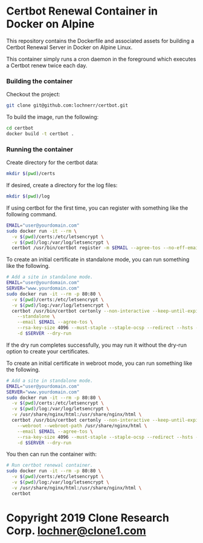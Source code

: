 # Certbot Renewal Container in Docker on Alpine #

This repository contains the Dockerfile and associated assets for
building a Certbot Renewal Server in Docker on Alpine Linux.

This container simply runs a cron daemon in the foreground which
executes a Certbot renew twice each day.

### Building the container ###

Checkout the project:
```bash
git clone git@github.com:lochnerr/certbot.git
```

To build the image, run the following:
```bash
cd certbot
docker build -t certbot .
```

### Running the container ###

Create directory for the certbot data:
```bash
mkdir $(pwd)/certs
```

If desired, create a directory for the log files:
```bash
mkdir $(pwd)/log
```

If using certbot for the first time, you can register with something like the following command.
```bash
EMAIL="user@yourdomain.com"
sudo docker run -it --rm \
  -v $(pwd)/certs:/etc/letsencrypt \
  -v $(pwd)/log:/var/log/letsencrypt \
  certbot /usr/bin/certbot register -m $EMAIL --agree-tos --no-eff-email
```

To create an initial certificate in standalone mode, you can run something like the following.
```bash
# Add a site in standalone mode.
EMAIL="user@yourdomain.com"
SERVER="www.yourdomain.com"
sudo docker run -it --rm -p 80:80 \
  -v $(pwd)/certs:/etc/letsencrypt \
  -v $(pwd)/log:/var/log/letsencrypt \
  certbot /usr/bin/certbot certonly --non-interactive --keep-until-expiring \
    --standalone \
    --email $EMAIL --agree-tos \
    --rsa-key-size 4096 --must-staple --staple-ocsp --redirect --hsts --uir \
    -d $SERVER --dry-run
```

If the dry run completes successfully, you may run it without the dry-run option to create your 
certificates.

To create an initial certificate in webroot mode, you can run something like the following.
```bash
# Add a site in standalone mode.
EMAIL="user@yourdomain.com"
SERVER="www.yourdomain.com"
sudo docker run -it --rm -p 80:80 \
  -v $(pwd)/certs:/etc/letsencrypt \
  -v $(pwd)/log:/var/log/letsencrypt \
  -v /usr/share/nginx/html:/usr/share/nginx/html \
  certbot /usr/bin/certbot certonly --non-interactive --keep-until-expiring \
    --webroot --webroot-path /usr/share/nginx/html \
    --email $EMAIL --agree-tos \
    --rsa-key-size 4096 --must-staple --staple-ocsp --redirect --hsts --uir \
    -d $SERVER --dry-run
```

You then can run the container with:
```bash
# Run certbot renewal container.
sudo docker run -it --rm -p 80:80 \
  -v $(pwd)/certs:/etc/letsencrypt \
  -v $(pwd)/log:/var/log/letsencrypt \
  -v /usr/share/nginx/html:/usr/share/nginx/html \
  certbot
```

# Copyright 2019 Clone Research Corp. <lochner@clone1.com>
